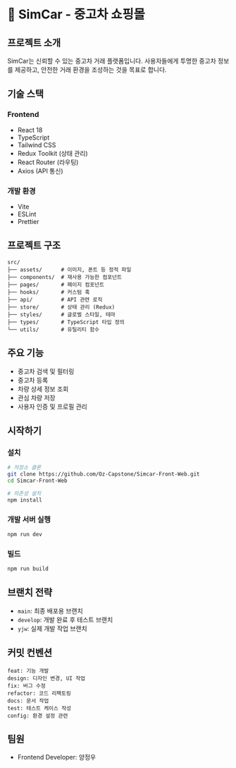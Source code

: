 # 🚗 SimCar - 중고차 쇼핑몰

## 프로젝트 소개
SimCar는 신뢰할 수 있는 중고차 거래 플랫폼입니다. 사용자들에게 투명한 중고차 정보를 제공하고, 안전한 거래 환경을 조성하는 것을 목표로 합니다.

## 기술 스택

### Frontend
- React 18
- TypeScript
- Tailwind CSS
- Redux Toolkit (상태 관리)
- React Router (라우팅)
- Axios (API 통신)

### 개발 환경
- Vite
- ESLint
- Prettier

## 프로젝트 구조
```
src/
├── assets/      # 이미지, 폰트 등 정적 파일
├── components/  # 재사용 가능한 컴포넌트
├── pages/       # 페이지 컴포넌트
├── hooks/       # 커스텀 훅
├── api/         # API 관련 로직
├── store/       # 상태 관리 (Redux)
├── styles/      # 글로벌 스타일, 테마
├── types/       # TypeScript 타입 정의
└── utils/       # 유틸리티 함수
```

## 주요 기능
- 중고차 검색 및 필터링
- 중고차 등록
- 차량 상세 정보 조회
- 관심 차량 저장
- 사용자 인증 및 프로필 관리

## 시작하기

### 설치
```bash
# 저장소 클론
git clone https://github.com/Oz-Capstone/Simcar-Front-Web.git
cd Simcar-Front-Web

# 의존성 설치
npm install
```

### 개발 서버 실행
```bash
npm run dev
```

### 빌드
```bash
npm run build
```

## 브랜치 전략
- `main`: 최종 배포용 브랜치
- `develop`: 개발 완료 후 테스트 브랜치
- `yjw`: 실제 개발 작업 브랜치

## 커밋 컨벤션
```
feat: 기능 개발
design: 디자인 변경, UI 작업
fix: 버그 수정
refactor: 코드 리팩토링
docs: 문서 작업
test: 테스트 케이스 작성
config: 환경 설정 관련
```

## 팀원
- Frontend Developer: 양정우
